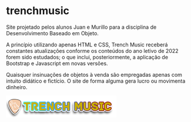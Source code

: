 # trenchmusic
Site projetado pelos alunos Juan e Murillo para a disciplina de Desenvolvimento Baseado em Objeto.

A princípio utilizando apenas HTML e CSS, Trench Music receberá constantes atualizações conforme os conteúdos do ano letivo de 2022 forem sido estudados; o que inclui, posteriormente, a aplicação de Bootstrap e Javascript em novas versões.

Quaisquer insinuações de objetos à venda são empregadas apenas com intuito didático e fictício. O site de forma alguma gera lucro ou movimenta dinheiro.

![logo trench music](https://github.com/hirooh/trenchmusic/blob/main/img/logotrench1.png)
